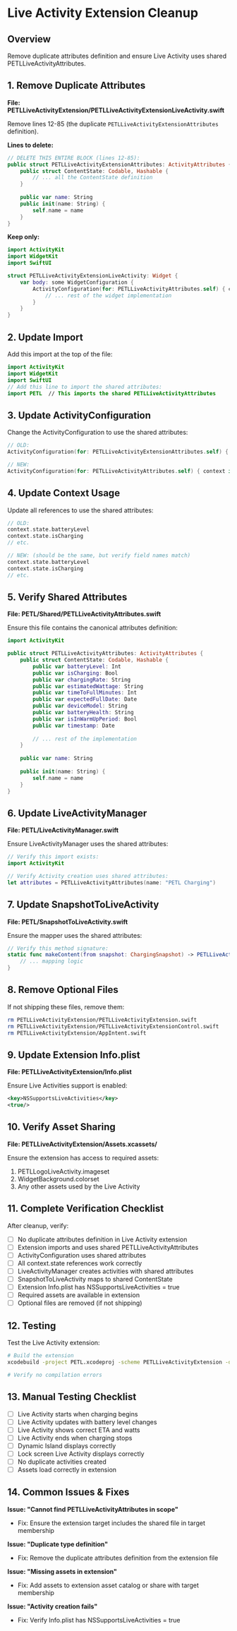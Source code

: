 # Live Activity Extension Cleanup

## Overview
Remove duplicate attributes definition and ensure Live Activity uses shared PETLLiveActivityAttributes.

## 1. Remove Duplicate Attributes

**File: PETLLiveActivityExtension/PETLLiveActivityExtensionLiveActivity.swift**

Remove lines 12-85 (the duplicate `PETLLiveActivityExtensionAttributes` definition).

**Lines to delete:**
```swift
// DELETE THIS ENTIRE BLOCK (lines 12-85):
public struct PETLLiveActivityExtensionAttributes: ActivityAttributes {
    public struct ContentState: Codable, Hashable {
        // ... all the ContentState definition
    }
    
    public var name: String
    public init(name: String) {
        self.name = name
    }
}
```

**Keep only:**
```swift
import ActivityKit
import WidgetKit
import SwiftUI

struct PETLLiveActivityExtensionLiveActivity: Widget {
    var body: some WidgetConfiguration {
        ActivityConfiguration(for: PETLLiveActivityAttributes.self) { context in
            // ... rest of the widget implementation
        }
    }
}
```

## 2. Update Import

Add this import at the top of the file:
```swift
import ActivityKit
import WidgetKit
import SwiftUI
// Add this line to import the shared attributes:
import PETL  // This imports the shared PETLLiveActivityAttributes
```

## 3. Update ActivityConfiguration

Change the ActivityConfiguration to use the shared attributes:

```swift
// OLD:
ActivityConfiguration(for: PETLLiveActivityExtensionAttributes.self) { context in

// NEW:
ActivityConfiguration(for: PETLLiveActivityAttributes.self) { context in
```

## 4. Update Context Usage

Update all references to use the shared attributes:

```swift
// OLD:
context.state.batteryLevel
context.state.isCharging
// etc.

// NEW: (should be the same, but verify field names match)
context.state.batteryLevel
context.state.isCharging
// etc.
```

## 5. Verify Shared Attributes

**File: PETL/Shared/PETLLiveActivityAttributes.swift**

Ensure this file contains the canonical attributes definition:

```swift
import ActivityKit

public struct PETLLiveActivityAttributes: ActivityAttributes {
    public struct ContentState: Codable, Hashable {
        public var batteryLevel: Int
        public var isCharging: Bool
        public var chargingRate: String
        public var estimatedWattage: String
        public var timeToFullMinutes: Int
        public var expectedFullDate: Date
        public var deviceModel: String
        public var batteryHealth: String
        public var isInWarmUpPeriod: Bool
        public var timestamp: Date
        
        // ... rest of the implementation
    }
    
    public var name: String
    
    public init(name: String) {
        self.name = name
    }
}
```

## 6. Update LiveActivityManager

**File: PETL/LiveActivityManager.swift**

Ensure LiveActivityManager uses the shared attributes:

```swift
// Verify this import exists:
import ActivityKit

// Verify Activity creation uses shared attributes:
let attributes = PETLLiveActivityAttributes(name: "PETL Charging")
```

## 7. Update SnapshotToLiveActivity

**File: PETL/SnapshotToLiveActivity.swift**

Ensure the mapper uses the shared attributes:

```swift
// Verify this method signature:
static func makeContent(from snapshot: ChargingSnapshot) -> PETLLiveActivityAttributes.ContentState {
    // ... mapping logic
}
```

## 8. Remove Optional Files

If not shipping these files, remove them:

```bash
rm PETLLiveActivityExtension/PETLLiveActivityExtension.swift
rm PETLLiveActivityExtension/PETLLiveActivityExtensionControl.swift
rm PETLLiveActivityExtension/AppIntent.swift
```

## 9. Update Extension Info.plist

**File: PETLLiveActivityExtension/Info.plist**

Ensure Live Activities support is enabled:

```xml
<key>NSSupportsLiveActivities</key>
<true/>
```

## 10. Verify Asset Sharing

**File: PETLLiveActivityExtension/Assets.xcassets/**

Ensure the extension has access to required assets:

1. PETLLogoLiveActivity.imageset
2. WidgetBackground.colorset
3. Any other assets used by the Live Activity

## 11. Complete Verification Checklist

After cleanup, verify:

- [ ] No duplicate attributes definition in Live Activity extension
- [ ] Extension imports and uses shared PETLLiveActivityAttributes
- [ ] ActivityConfiguration uses shared attributes
- [ ] All context.state references work correctly
- [ ] LiveActivityManager creates activities with shared attributes
- [ ] SnapshotToLiveActivity maps to shared ContentState
- [ ] Extension Info.plist has NSSupportsLiveActivities = true
- [ ] Required assets are available in extension
- [ ] Optional files are removed (if not shipping)

## 12. Testing

Test the Live Activity extension:

```bash
# Build the extension
xcodebuild -project PETL.xcodeproj -scheme PETLLiveActivityExtension -destination 'platform=iOS Simulator,name=iPhone 15' build

# Verify no compilation errors
```

## 13. Manual Testing Checklist

- [ ] Live Activity starts when charging begins
- [ ] Live Activity updates with battery level changes
- [ ] Live Activity shows correct ETA and watts
- [ ] Live Activity ends when charging stops
- [ ] Dynamic Island displays correctly
- [ ] Lock screen Live Activity displays correctly
- [ ] No duplicate activities created
- [ ] Assets load correctly in extension

## 14. Common Issues & Fixes

**Issue: "Cannot find PETLLiveActivityAttributes in scope"**
- Fix: Ensure the extension target includes the shared file in target membership

**Issue: "Duplicate type definition"**
- Fix: Remove the duplicate attributes definition from the extension file

**Issue: "Missing assets in extension"**
- Fix: Add assets to extension asset catalog or share with target membership

**Issue: "Activity creation fails"**
- Fix: Verify Info.plist has NSSupportsLiveActivities = true
